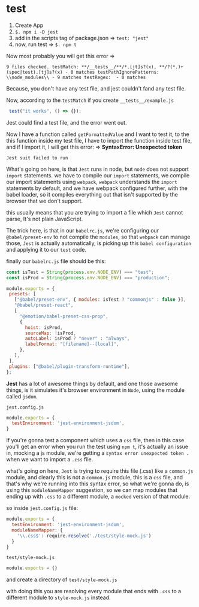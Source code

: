 # test

1. Create App
2. `$. npm i -D jest`
3. add in the scripts tag of package.json => `test: "jest"`
4. now, run test => `$. npm t`

Now most probably you will get this error => 

`9 files checked.
  testMatch: **/__tests__/**/*.[jt]s?(x), **/?(*.)+(spec|test).[tj]s?(x) - 0 matches
  testPathIgnorePatterns: \\node_modules\\ - 9 matches
  testRegex:  - 0 matches`
  
  Because, you don't have any test file, and jest couldn't fand any test file.
  
  Now, according to the `testMatch` if you create `__tests__/example.js`
  
  ```js
   test("it works", () => {});
  ```
  Jest could find a test file, and the error went out.
  
  
  
  
  Now I have a function called `getFormattedValue` and I want to test it, to the this function inside my test file, I have to import the function inside test file, and if I import it, I will get this error: => **SyntaxError: Unexpected token**
  
  `Jest suit failed to run`
  
  What's going on here, is that `Jest` runs in node, but `node` does not support `import` statements. we have to compile our `import` statements, we compile our import statements using `webpack`, `webpack` understands the `import` statements by default, and we have webpack configured further, with the babel loader, so it compiles everything out that isn't supported by the browser that we don't support.
  
  this usually means that you are trying to import a file which `Jest` cannot parse, It's not plain JavaScript.
  
  The trick here, is that in our `babelrc.js`, we're configuring our `@babel/preset-env` to not compile the `modules`, so that `webpack` can manage those, `Jest` is actually automatically, is picking up this `babel configuration` and applying it to our `test` code.
  
 finally our `babelrc.js` file should be this:
 
 ```js
 const isTest = String(process.env.NODE_ENV) === "test";
const isProd = String(process.env.NODE_ENV) === "production";

module.exports = {
  presets: [
    ["@babel/preset-env", { modules: isTest ? "commonjs" : false }],
    "@babel/preset-react",
    [
      "@emotion/babel-preset-css-prop",
      {
        hoist: isProd,
        sourceMap: !isProd,
        autoLabel: isProd ? "never" : "always",
        labelFormat: "[filename]--[local]",
      },
    ],
  ],
  plugins: ["@babel/plugin-transform-runtime"],
};
 ```

**Jest** has a lot of awesome things by default, and one those awesome things, is it simulates it's browser environment in `Node`, using the module called `jsdom`.

`jest.config.js`

```js
module.exports = {
  testEnvironment: 'jest-environment-jsdom',
}
```

If you're gonna test a component which uses a `css` file, then in this case you'll get an error when you run the test using `npm t`, it's actually an issue in, mocking a js module, we're getting a `syntax error unexpected token .` when we want to import a `.css` file.

what's going on here, `Jest` is trying to require this file (.css) like a `common.js` module, and clearly this is not a `common.js` module, this is a `css` file, and that's why we're running into this syntax error, so what we're gonna do, is using this `moduleNameMapper` suggestion, so we can map modules that ending up with `.css` to a different module, a `mocked` version of that module.

so inside `jest.config.js` file:

```js
module.exports = {
  testEnvironment: 'jest-environment-jsdom',
  moduleNameMapper: {
    '\\.css$': require.resolve('./test/style-mock.js')
  }
}
```

`test/style-mock.js`

```js
module.exports = {}
```

and create a directory of `test/style-mock.js`

with doing this you are resolving every module that ends with `.css` to a different module to `style-mock.js` instead.
